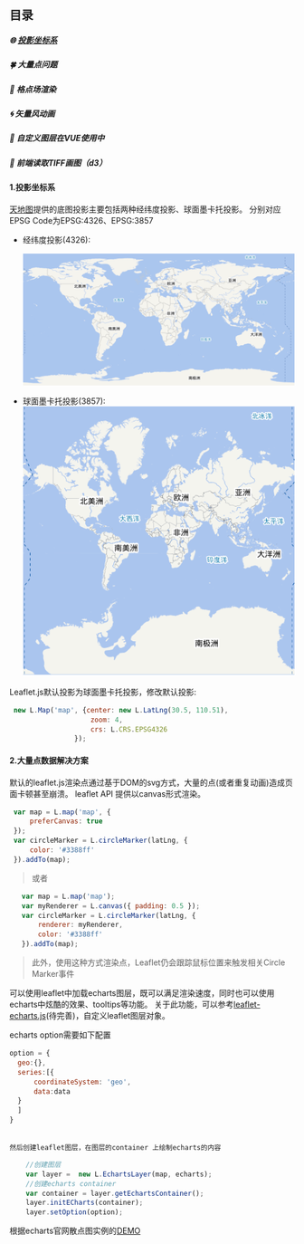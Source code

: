 ## 目录

##### 🌐 [投影坐标系](#投影坐标系)
##### 🍀 大量点问题
##### 🎨 格点场渲染
##### 🌀 矢量风动画
##### 🚀 自定义图层在VUE使用中
##### 🏀 前端读取TIFF画图（d3）


#### 1.投影坐标系
   [天地图](http://lbs.tianditu.gov.cn/server/MapService.html)提供的底图投影主要包括两种经纬度投影、球面墨卡托投影。
   分别对应EPSG Code为EPSG:4326、EPSG:3857
   
   * 经纬度投影(4326):
       <div align="center">
           <img src="img/epsg4326.jpg" >
       </div>

   
   * 球面墨卡托投影(3857):  
   ![球面墨卡托投影](img/epsg3857.jpg "球面墨卡托投影")
   
   Leaflet.js默认投影为球面墨卡托投影，修改默认投影:  
   ```javascript
    new L.Map('map', {center: new L.LatLng(30.5, 110.51),
                       zoom: 4,
                       crs: L.CRS.EPSG4326
                   });
   ```

   
#### 2.大量点数据解决方案
   默认的leaflet.js渲染点通过基于DOM的svg方式，大量的点(或者重复动画)造成页面卡顿甚至崩溃。
leaflet API 提供以canvas形式渲染。
    
   ```javascript
    var map = L.map('map', {
        preferCanvas: true
    });
    var circleMarker = L.circleMarker(latLng, {
        color: '#3388ff'
    }).addTo(map);
   ```
   > 或者
 ```javascript
    var map = L.map('map');
    var myRenderer = L.canvas({ padding: 0.5 });
    var circleMarker = L.circleMarker(latLng, {
        renderer: myRenderer,
        color: '#3388ff'
    }).addTo(map);
   ```
   > 此外，使用这种方式渲染点，Leaflet仍会跟踪鼠标位置来触发相关Circle Marker事件
   
   可以使用leaflet中加载echarts图层，既可以满足渲染速度，同时也可以使用echarts中炫酷的效果、tooltips等功能。
   关于此功能，可以参考[leaflet-echarts.js](lib/leaflet-echarts.js)(待完善)，自定义leaflet图层对象。
   
   echarts option需要如下配置
   ```javascript
   option = {
     geo:{},
     series:[{
         coordinateSystem: 'geo',
         data:data
     }
     ]
   }
    
```
    然后创建leaflet图层，在图层的container 上绘制echarts的内容
   ```javascript
       //创建图层
       var layer =  new L.EchartsLayer(map, echarts);
       //创建echarts container
       var container = layer.getEchartsContainer();
       layer.initECharts(container);
       layer.setOption(option);
```
   根据echarts官网散点图实例的[DEMO](https://piemonsong.github.io/um_solution/leaflet_tips/example/leaflet-echarts.html)
   
   